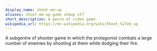 ```yaml
---
display_name: shoot-em-up
aliases: shoot-em-up-game shmup stf
short_description: A genre of video game.
wikipedia_url: https://en.wikipedia.org/wiki/Shoot_%27em_up
---
```

A subgentre of shooter game in which the protagonist combats a large number of enemies by shooting at them while dodging their fire.
